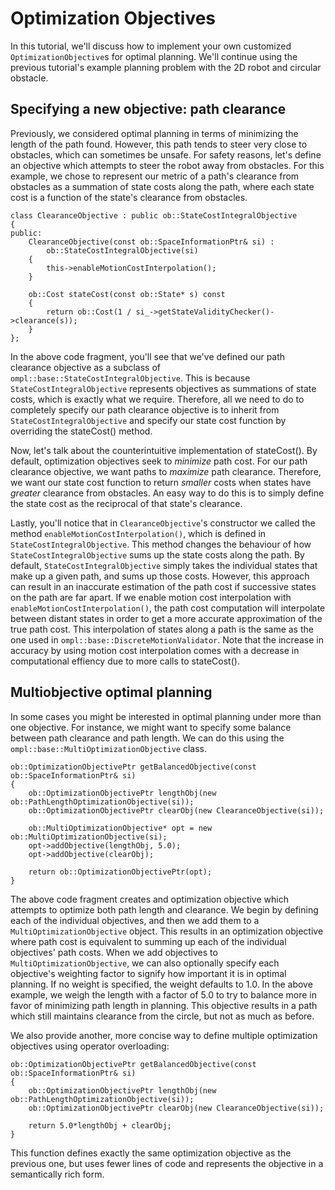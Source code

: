 # Optimization Objectives

In this tutorial, we'll discuss how to implement your own customized `OptimizationObjective`s for optimal planning. We'll continue using the previous tutorial's example planning problem with the 2D robot and circular obstacle.

## Specifying a new objective: path clearance

Previously, we considered optimal planning in terms of minimizing the length of the path found. However, this path tends to steer very close to obstacles, which can sometimes be unsafe. For safety reasons, let's define an objective which attempts to steer the robot away from obstacles. For this example, we chose to represent our metric of a path's clearance from obstacles as a summation of state costs along the path, where each state cost is a function of the state's clearance from obstacles.

~~~{.cpp}
class ClearanceObjective : public ob::StateCostIntegralObjective
{
public:
    ClearanceObjective(const ob::SpaceInformationPtr& si) :
        ob::StateCostIntegralObjective(si)
    {
        this->enableMotionCostInterpolation();
    }

    ob::Cost stateCost(const ob::State* s) const
    {
        return ob::Cost(1 / si_->getStateValidityChecker()->clearance(s));
    }
};
~~~

In the above code fragment, you'll see that we've defined our path clearance objective as a subclass of `ompl::base::StateCostIntegralObjective`. This is because `StateCostIntegralObjective` represents objectives as summations of state costs, which is exactly what we require. Therefore, all we need to do to completely specify our path clearance objective is to inherit from `StateCostIntegralObjective` and specify our state cost function by overriding the stateCost() method.

Now, let's talk about the counterintuitive implementation of stateCost(). By default, optimization objectives seek to _minimize_ path cost. For our path clearance objective, we want paths to _maximize_ path clearance. Therefore, we want our state cost function to return _smaller_ costs when states have _greater_ clearance from obstacles. An easy way to do this is to simply define the state cost as the reciprocal of that state's clearance.

Lastly, you'll notice that in `ClearanceObjective`'s constructor we called the method `enableMotionCostInterpolation()`, which is defined in `StateCostIntegralObjective`. This method changes the behaviour of how `StateCostIntegralObjective` sums up the state costs along the path. By default, `StateCostIntegralObjective` simply takes the individual states that make up a given path, and sums up those costs. However, this approach can result in an inaccurate estimation of the path cost if successive states on the path are far apart. If we enable motion cost interpolation with `enableMotionCostInterpolation()`, the path cost computation will interpolate between distant states in order to get a more accurate approximation of the true path cost. This interpolation of states along a path is the same as the one used in `ompl::base::DiscreteMotionValidator`. Note that the increase in accuracy by using motion cost interpolation comes with a decrease in computational effiency due to more calls to stateCost().

## Multiobjective optimal planning

In some cases you might be interested in optimal planning under more than one objective. For instance, we might want to specify some balance between path clearance and path length. We can do this using the `ompl::base::MultiOptimizationObjective` class.

~~~{.cpp}
ob::OptimizationObjectivePtr getBalancedObjective(const ob::SpaceInformationPtr& si)
{
    ob::OptimizationObjectivePtr lengthObj(new ob::PathLengthOptimizationObjective(si));
    ob::OptimizationObjectivePtr clearObj(new ClearanceObjective(si));

    ob::MultiOptimizationObjective* opt = new ob::MultiOptimizationObjective(si);
    opt->addObjective(lengthObj, 5.0);
    opt->addObjective(clearObj);

    return ob::OptimizationObjectivePtr(opt);
}
~~~

The above code fragment creates and optimization objective which attempts to optimize both path length and clearance. We begin by defining each of the individual objectives, and then we add them to a `MultiOptimizationObjective` object. This results in an optimization objective where path cost is equivalent to summing up each of the individual objectives' path costs. When we add objectives to `MultiOptimizationObjective`, we can also optionally specify each objective's weighting factor to signify how important it is in optimal planning. If no weight is specified, the weight defaults to 1.0. In the above example, we weigh the length with a factor of 5.0 to try to balance more in favor of minimizing path length in planning. This objective results in a path which still maintains clearance from the circle, but not as much as before.

We also provide another, more concise way to define multiple optimization objectives using operator overloading:

~~~{.cpp}
ob::OptimizationObjectivePtr getBalancedObjective(const ob::SpaceInformationPtr& si)
{
    ob::OptimizationObjectivePtr lengthObj(new ob::PathLengthOptimizationObjective(si));
    ob::OptimizationObjectivePtr clearObj(new ClearanceObjective(si));

    return 5.0*lengthObj + clearObj;
}
~~~

This function defines exactly the same optimization objective as the previous one, but uses fewer lines of code and represents the objective in a semantically rich form.
